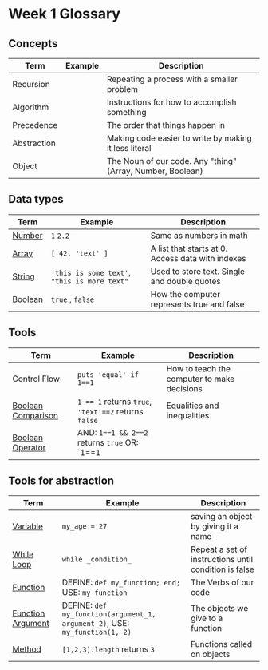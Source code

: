 # Week 1 Glossary

## Concepts
| Term | Example | Description |
| --- | --- | --- |
| Recursion |  | Repeating a process with a smaller problem |
| Algorithm | | Instructions for how to accomplish something |
| Precedence | | The order that things happen in |
| Abstraction | | Making code easier to write by making it less literal |
| Object | | The Noun of our code. Any "thing" (Array, Number, Boolean)  |

## Data types
| Term | Example | Description |
| --- | --- | --- |
| [Number](explanations/number.md) | `1`   `2.2` | Same as numbers in math |
| [Array](explanations/array.md) | `[ 42, 'text' ]` | A list that starts at 0. Access data with indexes |
| [String](explantions/string.md) | `'this is some text'`, `"this is more text"` | Used to store text.  Single and double quotes |
| [Boolean](explanations/boolean.md) | `true` , `false` | How the computer represents true and false |

## Tools
| Term | Example | Description |
| --- | --- | --- |
| Control Flow | `puts 'equal' if 1==1` | How to teach the computer to make decisions |
| [Boolean Comparison](explanations/boolean.md#boolean-comparisons) | `1 == 1` returns `true`, `'text'==2` returns `false` |	Equalities and inequalities |
| [Boolean Operator](explanations/boolean.md#boolean-operators) | AND: `1==1 && 2==2` returns `true` OR: `1==1 || 'text'==2` returns `true` | Combines boolean comparisons |

## Tools for abstraction
| Term | Example | Description |
| --- | --- | --- |
| [Variable](explanations/variable.rb) | `my_age = 27` | saving an object by giving it a name |
| [While Loop](explanations/while_loop.rb) | `while _condition_` | Repeat a set of instructions until condition is false |
| [Function](explanations/function.rb) | DEFINE: `def my_function; end;` USE: `my_function` | The Verbs of our code |
| [Function Argument](explanations/function.rb#arguments) | DEFINE: `def my_function(argument_1, argument_2)`, USE: `my_function(1, 2)` | The objects we give to a function |
| [Method](explanations/function.rb) | `[1,2,3].length` returns `3`  | Functions called on objects |

